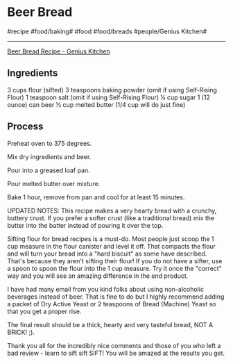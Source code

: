 # Beer Bread
#recipe #food/baking# #food #food/breads #people/Genius Kitchen#
- - - -
[Beer Bread Recipe - Genius Kitchen](https://www.geniuskitchen.com/recipe/beer-bread-73440)

## Ingredients
3 cups flour (sifted)
3 teaspoons baking powder (omit if using Self-Rising Flour)
1 teaspoon salt (omit if using Self-Rising Flour)
1⁄4 cup sugar
1 (12 ounce) can beer
1⁄2 cup melted butter (1/4 cup will do just fine)

## Process
Preheat oven to 375 degrees.

Mix dry ingredients and beer.

Pour into a greased loaf pan.

Pour melted butter over mixture.

Bake 1 hour, remove from pan and cool for at least 15 minutes.

UPDATED NOTES: This recipe makes a very hearty bread with a crunchy, buttery crust. If you prefer a softer crust (like a traditional bread) mix the butter into the batter instead of pouring it over the top.

Sifting flour for bread recipes is a must-do. Most people just scoop the 1 cup measure in the flour canister and level it off. That compacts the flour and will turn your bread into a "hard biscuit" as some have described. That's because they aren't sifting their flour! If you do not have a sifter, use a spoon to spoon the flour into the 1 cup measure. Try it once the "correct" way and you will see an amazing difference in the end product.

I have had many email from you kind folks about using non-alcoholic beverages instead of beer. That is fine to do but I highly recommend adding a packet of Dry Active Yeast or 2 teaspoons of Bread (Machine) Yeast so that you get a proper rise.

The final result should be a thick, hearty and very tasteful bread, NOT A BRICK! ;).

Thank you all for the incredibly nice comments and those of you who left a bad review - learn to sift sift SIFT! You will be amazed at the results you get.